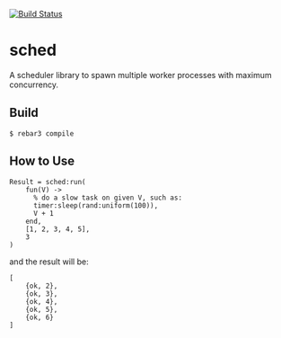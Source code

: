 [![Build Status](https://travis-ci.org/yowcow/sched.svg?branch=master)](https://travis-ci.org/yowcow/sched)

sched
=====

A scheduler library to spawn multiple worker processes with maximum concurrency.

Build
-----

    $ rebar3 compile

How to Use
----------

    Result = sched:run(
        fun(V) ->
          % do a slow task on given V, such as:
          timer:sleep(rand:uniform(100)),
          V + 1
        end,
        [1, 2, 3, 4, 5],
        3
    )

and the result will be:

    [
        {ok, 2},
        {ok, 3},
        {ok, 4},
        {ok, 5},
        {ok, 6}
    ]
